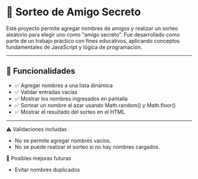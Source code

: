 # 🎁 Sorteo de Amigo Secreto

Este proyecto permite agregar nombres de amigos y realizar un sorteo aleatorio para elegir uno como "amigo secreto". Fue desarrollado como parte de un trabajo práctico con fines educativos, aplicando conceptos fundamentales de JavaScript y lógica de programación.

---

## 🚀 Funcionalidades

- ✅ Agregar nombres a una lista dinámica
- ✅ Validar entradas vacías
- ✅ Mostrar los nombres ingresados en pantalla
- ✅ Sortear un nombre al azar usando Math.random() y Math.floor()
- ✅ Mostrar el resultado del sorteo en el HTML

---

⚠️ Validaciones incluidas
- No se permite agregar nombres vacíos.
- No se puede realizar el sorteo si no hay nombres cargados.

🐞 Posibles mejoras futuras
- Evitar nombres duplicados


